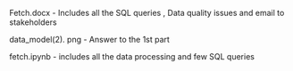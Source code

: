 Fetch.docx - Includes all the SQL queries , Data quality issues and email to  stakeholders

data_model(2). png - Answer to the 1st part

fetch.ipynb - includes all the data processing and few SQL queries
